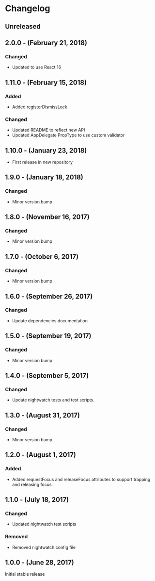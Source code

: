 Changelog
=========

Unreleased
----------

2.0.0 - (February 21, 2018)
------------------
### Changed
* Updated to use React 16

1.11.0 - (February 15, 2018)
------------------
### Added
* Added registerDismissLock

### Changed
* Updated README to reflect new API
* Updated AppDelegate PropType to use custom validator

1.10.0 - (January 23, 2018)
------------------
* First release in new repository

1.9.0 - (January 18, 2018)
------------------
### Changed
* Minor version bump

1.8.0 - (November 16, 2017)
------------------
### Changed
* Minor version bump

1.7.0 - (October 6, 2017)
------------------
### Changed
* Minor version bump

1.6.0 - (September 26, 2017)
------------------
### Changed
* Update dependencies documentation

1.5.0 - (September 19, 2017)
------------------
### Changed
* Minor version bump

1.4.0 - (September 5, 2017)
------------------
### Changed
* Update nightwatch tests and test scripts.

1.3.0 - (August 31, 2017)
------------------
### Changed
* Minor version bump

1.2.0 - (August 1, 2017)
------------------
### Added
* Added requestFocus and releaseFocus attributes to support trapping and releasing focus.

1.1.0 - (July 18, 2017)
------------------
### Changed
* Updated nightwatch test scripts

### Removed
* Removed nightwatch.config file

1.0.0 - (June 28, 2017)
------------------
Initial stable release
